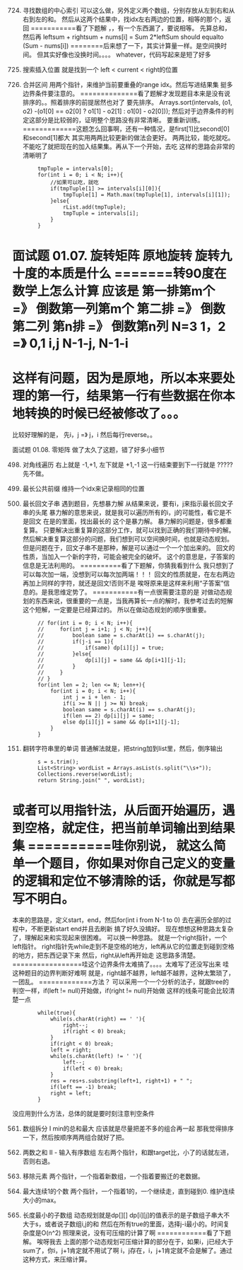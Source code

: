 

724. 寻找数组的中心索引
可以这么做，另外定义两个数组，分别存放从左到右和从右到左的和。
然后从这两个结果中，找idx左右两边的位置，相等的那个，返回
===========看了下题解
，，有一个东西漏了，要说相等。
先算总和，然后再
leftsum + rightsum + nums[i] = Sum
2*leftSum should equalto (Sum - nums[i])
========后来想了一下，其实计算量一样。是空间换时间。
但其实好像也没换时间。。。。
whatever，代码写起来是短了好多




35. 搜索插入位置
就是找到一个  left < current < right的位置



56. 合并区间
用两个指针，来维护当前要重叠的range idx。然后写进结果集
挺多边界条件要注意的。
==============看了题解才发现题目本来是没有说排序的。。照着排序的前提居然也对了
要先排序。
Arrays.sort(intervals, (o1, o2) -(o1[0] == o2[0] ? o1[1] - o2[1] : o1[0] - o2[0]));
然后对于边界条件的判定这部分是比较弱的，证明整个思路没有非常清晰。
要重新训练。
=============这题怎么回事啊，还有一种情况，是first[1]比second[0]和second[1]都大
其实用两两比较更新的做法会更好。
两两比较，能吃就吃。不能吃了就把现在的加入结果集。再从下一个开始，去吃
这样的思路会非常的清晰明了
```
        tmpTuple = intervals[0];
        for(int i = 0; i < N; i++){
            //如果可以吃，就吃
            if(tmpTuple[1] >= intervals[i][0]){
                tmpTuple[1] = Math.max(tmpTuple[1], intervals[i][1]);
            }else{
                rList.add(tmpTuple);
                tmpTuple = intervals[i];
            }
        }
```


面试题 01.07. 旋转矩阵
原地旋转
旋转九十度的本质是什么
=======转90度在数学上怎么计算
应该是
第一排第m个 =》 倒数第一列第m个
第二排 =》 倒数第二列
第n排  =》 倒数第n列
N=3
1，2 =》  0,1 
i,j
N-1-j,  N-1-i
=================
这样有问题，因为是原地，所以本来要处理的第一行，结果第一行有些数据在你本地转换的时候已经被修改了。。。
=================
比较好理解的是，
先i，j =》 j，i
然后每行reverse。。



面试题 01.08. 零矩阵
做了太久了这题，错了好多小细节



498. 对角线遍历
右上就是 -1,+1,
左下就是 +1,-1
这一行结束要到下一行就是
?????先不做。


14. 最长公共前缀
维持一个idx来记录相同的位置



5. 最长回文子串
遇到题目，先想暴力解
从结果来说，要有i，j来指示最长回文子串的头尾
暴力解的意思来说，就是我可以遍历所有的i，j的可能性，看它是不是回文
在是的里面，找出最长的
这个是暴力解。
暴力解的问题是，很多都重复算。
只要解决出重复算的这部分工作，就可以找到正确的我们期待中的解。
然后解决重复算这部分的问题，我们想到可以空间换时间，也就是动态规划。
但是问题在于，回文子串不是那种，解是可以通过一个一个加出来的。
回文的性质，当加入一个新的字符，可能会被完全的破坏。
这个的意思是，子答案的信息是无法利用的。
==========看了下题解，你猜我看到什么
我只想到了可以每次加一端，没想到可以每次加两端！！！
回文的性质就是，在左右两边再加上同样的字符，就还是回文!否则不是
唉呀原来是这样来利用“子答案”信息的。是我思维定势了。
===========有一点很需要注意的是
对做动态规划的东西来说，很重要的一点是，当我再算长一点的解时，我参考过去的短解
这个短解，一定要是已经算过的。
所以在做动态规划的顺序很重要。
```
        // for(int i = 0; i < N; i++){
        //     for(int j = i+1; j < N; j++){
        //         boolean same = s.charAt(i) == s.charAt(j);
        //         if(j-i == 1){
        //             if(same) dp[i][j] = true;
        //         }else{
        //             dp[i][j] = same && dp[i+1][j-1];
        //         }
        //     }
        // }
        for(int len = 2; len <= N; len++){
            for(int i = 0; i < N; i++){
                int j = i + len - 1;
                if(i >= N || j >= N) break;
                boolean same = s.charAt(i) == s.charAt(j);
                if(len == 2) dp[i][j] = same;
                else dp[i][j] = same && dp[i+1][j-1];
            }
        }
```



151. 翻转字符串里的单词
普通解法就是，把string加到list里，然后，倒序输出
```
        s = s.trim();
        List<String> wordList = Arrays.asList(s.split("\\s+"));
        Collections.reverse(wordList);
        return String.join(" ", wordList);
```
或者可以用指针法，从后面开始遍历，遇到空格，就定住，把当前单词输出到结果集
==========哇你别说，
就这么简单一个题目，你如果对你自己定义的变量的逻辑和定位不够清除的话，你就是写都写不明白。
===========
本来的思路是，定义start，end，然后for(int i from N-1 to 0)
去在遍历全部的过程中，不断更新start end并且去刷新
搞了好久没搞好。
现在想想这种思路太复杂了，理解起来和实现起来很困难。
可以换一种思路。
就是一个right指针，一个left指针。
right指针先while走到不是空格的地方，left再从它的位置走到碰到空格的地方，把东西记录下来
然后，right从left再开始走
这思路多清楚。
=================哇这个边界条件太难搞了。。。。太难写了还没写出来
哇这种题目的边界判断好难啊
就是，right越不越界，left越不越界，这种太繁琐了，一团乱。
=============方法？
可以采用一个一个分析的法子，就跟tree的判空一样，if(left != null)开始做，if(right != null)开始做
这样的线条可能会比较清楚一点
```
        while(true){
            while(s.charAt(right) == ' '){
                right--;
                if(right < 0) break;
            }
            if(right < 0) break;
            left = right;
            while(s.charAt(left) != ' '){
                left--;
                if(left < 0) break;
            }
            res = res+s.substring(left+1, right+1) + " ";
            if(left == -1) break;
            right = left;
        }
```
没应用到什么方法，总体的就是要时刻注意判空条件



561. 数组拆分 I
min的总和最大
应该就是尽量把差不多的组合再一起
那我觉得排序一下，然后按顺序两两组合就好了把。



167. 两数之和 II - 输入有序数组
左右两个指针，和跟target比，小了的话就左进，否则右退。


27. 移除元素
两个指针，一个指着新数组，一个指着要搬迁的老数据。


485. 最大连续1的个数
两个指针，一个指着1的，一个继续走，直到碰到0.
维护连续大小的max。


209. 长度最小的子数组
动态规划就是dp[][]
dp[i][j]的值表示的是子数组子串大不大于s，或者说子数组i,j的和
然后在所有true的里面，选择j-i最小的。时间复杂度是O(n^2)
照理来说，没有可压缩的计算了啊
============看了下题解。
唉呀我去
上面的那个动态规划可压缩计算的部分在于，如果i，j已经大于sum了，你i，j+1肯定就不用试了啊
i，j存在，i，j+1肯定就不会是解了。通过这种方式，来压缩计算。






















